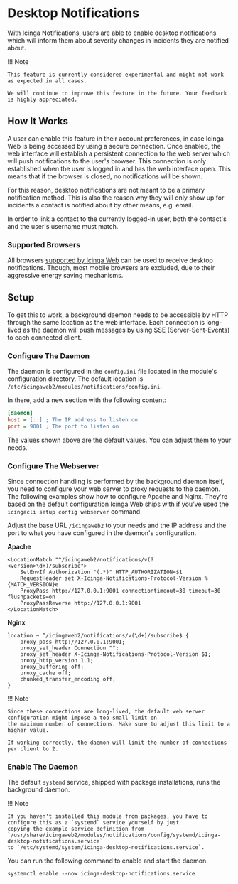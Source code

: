 # Desktop Notifications

With Icinga Notifications, users are able to enable desktop notifications which will inform them about severity
changes in incidents they are notified about.

!!! Note

    This feature is currently considered experimental and might not work as expected in all cases.

    We will continue to improve this feature in the future. Your feedback is highly appreciated.

## How It Works

A user can enable this feature in their account preferences, in case Icinga Web is being accessed by using a secure
connection. Once enabled, the web interface will establish a persistent connection to the web server which will push
notifications to the user's browser. This connection is only established when the user is logged in and has the web
interface open. This means that if the browser is closed, no notifications will be shown.

For this reason, desktop notifications are not meant to be a primary notification method. This is also the reason
why they will only show up for incidents a contact is notified about by other means, e.g. email.

In order to link a contact to the currently logged-in user, both the contact's and the user's username must match.

### Supported Browsers

All browsers [supported by Icinga Web](https://icinga.com/docs/icinga-web/latest/doc/02-Installation/#browser-support)
can be used to receive desktop notifications. Though, most mobile browsers are excluded, due to their aggressive energy
saving mechanisms.

## Setup

To get this to work, a background daemon needs to be accessible by HTTP through the same location as the web
interface. Each connection is long-lived as the daemon will push messages by using SSE (Server-Sent-Events)
to each connected client.

### Configure The Daemon

The daemon is configured in the `config.ini` file located in the module's configuration directory. The default
location is `/etc/icingaweb2/modules/notifications/config.ini`.

In there, add a new section with the following content:

```ini
[daemon]
host = [::] ; The IP address to listen on
port = 9001 ; The port to listen on
```

The values shown above are the default values. You can adjust them to your needs.

### Configure The Webserver

Since connection handling is performed by the background daemon itself, you need to configure your web server to
proxy requests to the daemon. The following examples show how to configure Apache and Nginx. They're based on the
default configuration Icinga Web ships with if you've used the `icingacli setup config webserver` command.

Adjust the base URL `/icingaweb2` to your needs and the IP address and the port to what you have configured in the
daemon's configuration.

**Apache**

```
<LocationMatch "^/icingaweb2/notifications/v(?<version>\d+)/subscribe">
    SetEnvIf Authorization "(.*)" HTTP_AUTHORIZATION=$1
    RequestHeader set X-Icinga-Notifications-Protocol-Version %{MATCH_VERSION}e
    ProxyPass http://127.0.0.1:9001 connectiontimeout=30 timeout=30 flushpackets=on
    ProxyPassReverse http://127.0.0.1:9001
</LocationMatch>
```

**Nginx**

```
location ~ ^/icingaweb2/notifications/v(\d+)/subscribe$ {
    proxy_pass http://127.0.0.1:9001;
    proxy_set_header Connection "";
    proxy_set_header X-Icinga-Notifications-Protocol-Version $1;
    proxy_http_version 1.1;
    proxy_buffering off;
    proxy_cache off;
    chunked_transfer_encoding off;
}
```

!!! Note

    Since these connections are long-lived, the default web server configuration might impose a too small limit on
    the maximum number of connections. Make sure to adjust this limit to a higher value.
    
    If working correctly, the daemon will limit the number of connections per client to 2.

### Enable The Daemon

The default `systemd` service, shipped with package installations, runs the background daemon.

<!-- {% if not icingaDocs %} -->

!!! Note

    If you haven't installed this module from packages, you have to configure this as a `systemd` service yourself by just
    copying the example service definition from `/usr/share/icingaweb2/modules/notifications/config/systemd/icinga-desktop-notifications.service`
    to `/etc/systemd/system/icinga-desktop-notifications.service`.

<!-- {% endif %} -->

You can run the following command to enable and start the daemon.
```
systemctl enable --now icinga-desktop-notifications.service
```
